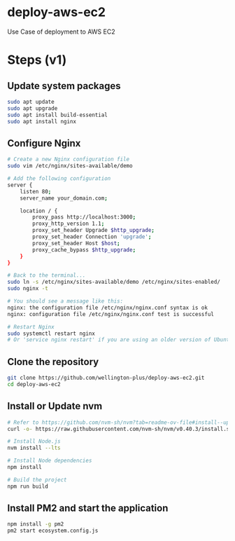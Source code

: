 # deploy-aws-ec2
Use Case of deployment to AWS EC2

# Steps (v1)
## Update system packages
```bash
sudo apt update
sudo apt upgrade
sudo apt install build-essential
sudo apt install nginx
```

## Configure Nginx
```bash
# Create a new Nginx configuration file
sudo vim /etc/nginx/sites-available/demo

# Add the following configuration
server {
    listen 80;
    server_name your_domain.com;

    location / {
        proxy_pass http://localhost:3000;
        proxy_http_version 1.1;
        proxy_set_header Upgrade $http_upgrade;
        proxy_set_header Connection 'upgrade';
        proxy_set_header Host $host;
        proxy_cache_bypass $http_upgrade;
    }
}

# Back to the terminal...
sudo ln -s /etc/nginx/sites-available/demo /etc/nginx/sites-enabled/
sudo nginx -t

# You should see a message like this:
nginx: the configuration file /etc/nginx/nginx.conf syntax is ok
nginx: configuration file /etc/nginx/nginx.conf test is successful

# Restart Nginx
sudo systemctl restart nginx
# Or 'service nginx restart' if you are using an older version of Ubuntu
```

## Clone the repository
```bash
git clone https://github.com/wellington-plus/deploy-aws-ec2.git
cd deploy-aws-ec2
```

## Install or Update nvm
```bash
# Refer to https://github.com/nvm-sh/nvm?tab=readme-ov-file#install--update-script
curl -o- https://raw.githubusercontent.com/nvm-sh/nvm/v0.40.3/install.sh | bash

# Install Node.js
nvm install --lts

# Install Node dependencies
npm install

# Build the project
npm run build
```

## Install PM2 and start the application 
```bash
npm install -g pm2
pm2 start ecosystem.config.js
```